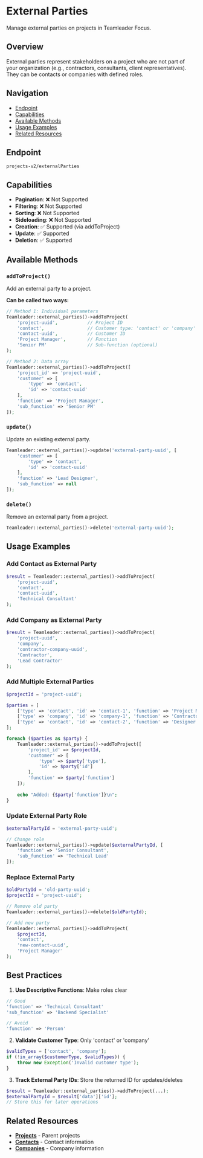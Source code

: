 # External Parties

Manage external parties on projects in Teamleader Focus.

## Overview

External parties represent stakeholders on a project who are not part of your organization (e.g., contractors, consultants, client representatives). They can be contacts or companies with defined roles.

## Navigation

- [Endpoint](#endpoint)
- [Capabilities](#capabilities)
- [Available Methods](#available-methods)
- [Usage Examples](#usage-examples)
- [Related Resources](#related-resources)

## Endpoint

`projects-v2/externalParties`

## Capabilities

- **Pagination**: ❌ Not Supported
- **Filtering**: ❌ Not Supported
- **Sorting**: ❌ Not Supported
- **Sideloading**: ❌ Not Supported
- **Creation**: ✅ Supported (via addToProject)
- **Update**: ✅ Supported
- **Deletion**: ✅ Supported

## Available Methods

### `addToProject()`

Add an external party to a project.

**Can be called two ways:**

```php
// Method 1: Individual parameters
Teamleader::external_parties()->addToProject(
    'project-uuid',           // Project ID
    'contact',                // Customer type: 'contact' or 'company'
    'contact-uuid',           // Customer ID
    'Project Manager',        // Function
    'Senior PM'               // Sub-function (optional)
);

// Method 2: Data array
Teamleader::external_parties()->addToProject([
    'project_id' => 'project-uuid',
    'customer' => [
        'type' => 'contact',
        'id' => 'contact-uuid'
    ],
    'function' => 'Project Manager',
    'sub_function' => 'Senior PM'
]);
```

### `update()`

Update an existing external party.

```php
Teamleader::external_parties()->update('external-party-uuid', [
    'customer' => [
        'type' => 'contact',
        'id' => 'contact-uuid'
    ],
    'function' => 'Lead Designer',
    'sub_function' => null
]);
```

### `delete()`

Remove an external party from a project.

```php
Teamleader::external_parties()->delete('external-party-uuid');
```

## Usage Examples

### Add Contact as External Party

```php
$result = Teamleader::external_parties()->addToProject(
    'project-uuid',
    'contact',
    'contact-uuid',
    'Technical Consultant'
);
```

### Add Company as External Party

```php
$result = Teamleader::external_parties()->addToProject(
    'project-uuid',
    'company',
    'contractor-company-uuid',
    'Contractor',
    'Lead Contractor'
);
```

### Add Multiple External Parties

```php
$projectId = 'project-uuid';

$parties = [
    ['type' => 'contact', 'id' => 'contact-1', 'function' => 'Project Manager'],
    ['type' => 'company', 'id' => 'company-1', 'function' => 'Contractor'],
    ['type' => 'contact', 'id' => 'contact-2', 'function' => 'Designer'],
];

foreach ($parties as $party) {
    Teamleader::external_parties()->addToProject([
        'project_id' => $projectId,
        'customer' => [
            'type' => $party['type'],
            'id' => $party['id']
        ],
        'function' => $party['function']
    ]);
    
    echo "Added: {$party['function']}\n";
}
```

### Update External Party Role

```php
$externalPartyId = 'external-party-uuid';

// Change role
Teamleader::external_parties()->update($externalPartyId, [
    'function' => 'Senior Consultant',
    'sub_function' => 'Technical Lead'
]);
```

### Replace External Party

```php
$oldPartyId = 'old-party-uuid';
$projectId = 'project-uuid';

// Remove old party
Teamleader::external_parties()->delete($oldPartyId);

// Add new party
Teamleader::external_parties()->addToProject(
    $projectId,
    'contact',
    'new-contact-uuid',
    'Project Manager'
);
```

## Best Practices

1. **Use Descriptive Functions**: Make roles clear
```php
// Good
'function' => 'Technical Consultant'
'sub_function' => 'Backend Specialist'

// Avoid
'function' => 'Person'
```

2. **Validate Customer Type**: Only 'contact' or 'company'
```php
$validTypes = ['contact', 'company'];
if (!in_array($customerType, $validTypes)) {
    throw new Exception('Invalid customer type');
}
```

3. **Track External Party IDs**: Store the returned ID for updates/deletes
```php
$result = Teamleader::external_parties()->addToProject(...);
$externalPartyId = $result['data']['id'];
// Store this for later operations
```

## Related Resources

- **[Projects](projects.md)** - Parent projects
- **[Contacts](../crm/contacts.md)** - Contact information
- **[Companies](../crm/companies.md)** - Company information
